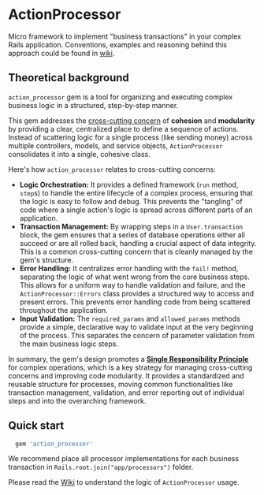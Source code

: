 # ActionProcessor

Micro framework to implement "business transactions" in your complex Rails application. Conventions, examples and reasoning 
behind this approach could be found in [wiki](https://github.com/GhennadiiMir/action_processor/wiki).

## Theoretical background

`action_processor` gem is a tool for organizing and executing complex business logic in a structured, step-by-step manner.

This gem addresses the [cross-cutting concern](https://en.wikipedia.org/wiki/Cross-cutting_concern) of **cohesion** and **modularity** by providing a clear, centralized place to define a sequence of actions. Instead of scattering logic for a single process (like sending money) across multiple controllers, models, and service objects, `ActionProcessor` consolidates it into a single, cohesive class.

Here's how `action_processor` relates to cross-cutting concerns:

* **Logic Orchestration:** It provides a defined framework (`run` method, `step`s) to handle the entire lifecycle of a complex process, ensuring that the logic is easy to follow and debug. This prevents the "tangling" of code where a single action's logic is spread across different parts of an application.
* **Transaction Management:** By wrapping steps in a `User.transaction` block, the gem ensures that a series of database operations either all succeed or are all rolled back, handling a crucial aspect of data integrity. This is a common cross-cutting concern that is cleanly managed by the gem's structure.
* **Error Handling:** It centralizes error handling with the `fail!` method, separating the logic of what went wrong from the core business steps. This allows for a uniform way to handle validation and failure, and the `ActionProcessor::Errors` class provides a structured way to access and present errors. This prevents error handling code from being scattered throughout the application.
* **Input Validation:** The `required_params` and `allowed_params` methods provide a simple, declarative way to validate input at the very beginning of the process. This separates the concern of parameter validation from the main business logic steps.

In summary, the gem's design promotes a [**Single Responsibility Principle**](https://en.wikipedia.org/wiki/Single-responsibility_principle) for complex operations, which is a key strategy for managing cross-cutting concerns and improving code modularity. It provides a standardized and reusable structure for processes, moving common functionalities like transaction management, validation, and error reporting out of individual steps and into the overarching framework.

## Quick start

```ruby
  gem 'action_processor'
```

We recommend place all processor implementations for each business transaction in `Rails.root.join("app/processors")` folder.

Please read the [Wiki](https://github.com/GhennadiiMir/action_processor/wiki) to understand the logic of `ActionProcessor` usage.


